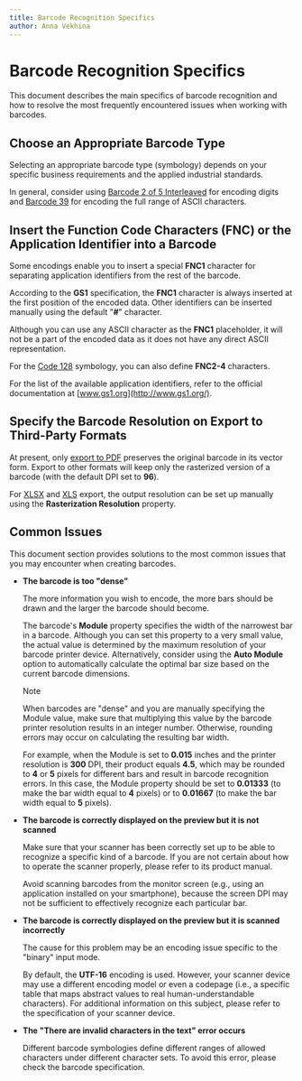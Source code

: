 ```yaml
---
title: Barcode Recognition Specifics
author: Anna Vekhina
---
```

# Barcode Recognition Specifics

This document describes the main specifics of barcode recognition and how to resolve the most frequently encountered issues when working with barcodes.

## Choose an Appropriate Barcode Type
Selecting an appropriate barcode type (symbology) depends on your specific business requirements and the applied industrial standards.

In general, consider using [Barcode 2 of 5 Interleaved](interleaved-2-of-5.md) for encoding digits and [Barcode 39](code-39-usd-3.md) for encoding the full range of ASCII characters.

## Insert the Function Code Characters (FNC) or the Application Identifier into a Barcode

Some encodings enable you to insert a special **FNC1** character for separating application identifiers from the rest of the barcode.

According to the **GS1** specification, the **FNC1** character is always inserted at the first position of the encoded data. Other identifiers can be inserted manually using the default "**#**" character.

Although you can use any ASCII character as the **FNC1** placeholder, it will not be a part of the encoded data as it does not have any direct ASCII representation.

For the [Code 128](code-128.md) symbology, you can also define **FNC2-4** characters.

For the list of the available application identifiers, refer to the official documentation at [www.gs1.org](http://www.gs1.org/).

## Specify the Barcode Resolution on Export to Third-Party Formats
At present, only [export to PDF](../../../document-viewer/exporting/pdf-specific-export-options.md) preserves the original barcode in its vector form. Export to other formats will keep only the rasterized version of a barcode (with the default DPI set to **96**).

For [XLSX](../../../document-viewer/exporting/xlsx-specific-export-options.md) and [XLS](../../../document-viewer/exporting/xls-specific-export-options.md) export, the output resolution can be set up manually using the **Rasterization Resolution** property.

## Common Issues
This document section provides solutions to the most common issues that you may encounter when creating barcodes.

* **The barcode is too "dense"**
	
	The more information you wish to encode, the more bars should be drawn and the larger the barcode should become.
	
	The barcode's **Module** property specifies the width of the narrowest bar in a barcode. Although you can set this property to a very small value, the actual value is determined by the maximum resolution of your barcode printer device. Alternatively, consider using the **Auto Module** option to automatically calculate the optimal bar size based on the current barcode dimensions.
	
	> [!NOTE]
	> When barcodes are "dense" and you are manually specifying the Module value, make sure that multiplying this value by the barcode printer resolution results in an integer number. Otherwise, rounding errors may occur on calculating the resulting bar width.
	> 
	> For example, when the Module is set to **0.015** inches and the printer resolution is **300** DPI, their product equals **4.5**, which may be rounded to **4** or **5** pixels for different bars and result in barcode recognition errors. In this case, the Module property should be set to **0.01333** (to make the bar width equal to **4** pixels) or to **0.01667** (to make the bar width equal to **5** pixels).
* **The barcode is correctly displayed on the preview but it is not scanned**
	
	Make sure that your scanner has been correctly set up to be able to recognize a specific kind of a barcode. If you are not certain about how to operate the scanner properly, please refer to its product manual.
	
	Avoid scanning barcodes from the monitor screen (e.g., using an application installed on your smartphone), because the screen DPI may not be sufficient to effectively recognize each particular bar.
* **The barcode is correctly displayed on the preview but it is scanned incorrectly**
	
	The cause for this problem may be an encoding issue specific to the "binary" input mode.
	
	By default, the **UTF-16** encoding is used. However, your scanner device may use a different encoding model or even a codepage (i.e., a specific table that maps abstract values to real human-understandable characters). For additional information on this subject, please refer to the specification of your scanner device.
* **The "There are invalid characters in the text" error occurs**
	
	Different barcode symbologies define different ranges of allowed characters under different character sets. To avoid this error, please check the barcode specification.